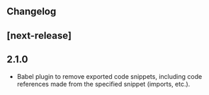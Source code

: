 ## Changelog

## [next-release]

## 2.1.0

- Babel plugin to remove exported code snippets, including code references made from the specified snippet (imports, etc.).